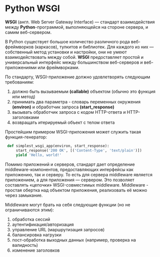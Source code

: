 # Python WSGI

**WSGI** (англ. Web Server Gateway Interface) — стандарт взаимодействия между **Python**-программой, выполняющейся на стороне сервера, и самим веб-сервером.

В Python существует большое количество различного рода веб-фреймворков (каркасов), тулкитов и библиотек. Для каждого из них — собственный метод установки и настройки, они не умеют взаимодействовать между собой. **WSGI** предоставляет простой и универсальный интерфейс между большинством веб-серверов и веб-приложениями или фреймворками.

По стандарту, WSGI-приложение должно удовлетворять следующим требованиям:

1. должно быть вызываемым **(callable)** объектом (обычно это функция или метод)
2. принимать два параметра - словарь переменных окружения **(environ)** и обработчик запроса **(start_response)**
3. вызывать обработчик запроса с кодом HTTP-ответа и HTTP-заголовками
4. возвращать итерируемый объект с телом ответа

Простейшим примером WSGI-приложения может служить такая функция-генератор:

```python
 def simplest_wsgi_app(environ, start_response):
     start_response('200 OK', [('Content-Type', 'text/plain')])
     yield 'Hello, world!'
```

  
Помимо приложений и серверов, стандарт дает определение middleware-компонентов, предоставляющих интерфейсы как приложению, так и серверу.
То есть для сервера middleware является приложением, а для приложения — сервером. Это позволяет составлять «цепочки» WSGI-совместимых middleware. Middleware - простая обертка над объектом приложения, реализовать её можно через замыкание.

Middleware могут брать на себя следующие функции (но не ограничиваются этим):

1. обработка сессий
2. аутентификация/авторизация
3. управление URL (маршрутизация запросов)
4. балансировка нагрузки
5. пост-обработка выходных данных (например, проверка на валидность)
6. изменение заголовков

<!-- _footer: Python Enhancement Proposal, определяющий стандарт интерфейса. [Электронный ресурс]. https://www.python.org/dev/peps/pep-3333/ (дата обращения: 28.03.2020)-->
